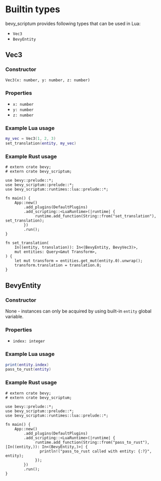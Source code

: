 # Builtin types

bevy_scriptum provides following types that can be used in Lua:

- ```Vec3```
- ```BevyEntity```

## Vec3

### Constructor

`Vec3(x: number, y: number, z: number)`

### Properties

- `x: number`
- `y: number`
- `z: number`


### Example Lua usage

```lua
my_vec = Vec3(1, 2, 3)
set_translation(entity, my_vec)
```

### Example Rust usage

```rust,no_run
# extern crate bevy;
# extern crate bevy_scriptum;

use bevy::prelude::*;
use bevy_scriptum::prelude::*;
use bevy_scriptum::runtimes::lua::prelude::*;

fn main() {
    App::new()
        .add_plugins(DefaultPlugins)
        .add_scripting::<LuaRuntime>(|runtime| {
             runtime.add_function(String::from("set_translation"), set_translation);
        })
        .run();
}

fn set_translation(
    In((entity, translation)): In<(BevyEntity, BevyVec3)>,
    mut entities: Query<&mut Transform>,
) {
    let mut transform = entities.get_mut(entity.0).unwrap();
    transform.translation = translation.0;
}
```

## BevyEntity

### Constructor

None - instances can only be acquired by using built-in `entity` global variable.

### Properties

- `index: integer`

### Example Lua usage

```lua
print(entity.index)
pass_to_rust(entity)
```

### Example Rust usage

```rust,no_run
# extern crate bevy;
# extern crate bevy_scriptum;

use bevy::prelude::*;
use bevy_scriptum::prelude::*;
use bevy_scriptum::runtimes::lua::prelude::*;

fn main() {
    App::new()
        .add_plugins(DefaultPlugins)
        .add_scripting::<LuaRuntime>(|runtime| {
             runtime.add_function(String::from("pass_to_rust"), |In((entity,)): In<(BevyEntity,)>| {
               println!("pass_to_rust called with entity: {:?}", entity);
             });
        })
        .run();
}
```
